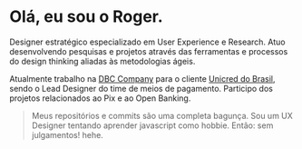 
# Olá, eu sou o Roger.
Designer estratégico especializado em User Experience e Research. Atuo desenvolvendo pesquisas e projetos através das ferramentas e processos do design thinking aliadas às metodologias ágeis. 

Atualmente trabalho na [DBC Company](http://dbccompany.com.br) para o cliente [Unicred do Brasil](http://unicred.com.br), sendo o Lead Designer do time de meios de pagamento. Participo dos projetos relacionados ao Pix e ao Open Banking.

> Meus repositórios e commits são uma completa bagunça. Sou um UX
> Designer tentando aprender javascript como hobbie. Então: sem
> julgamentos! hehe.
